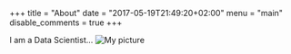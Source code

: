 +++
title = "About"
date = "2017-05-19T21:49:20+02:00"
menu = "main"
disable_comments = true
+++

I am a Data Scientist...
![My picture](img/prof1.jpg)